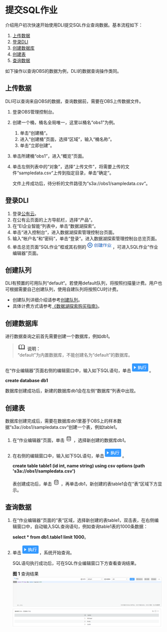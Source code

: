# 提交SQL作业<a name="zh-cn_topic_0068141090"></a>

介绍用户初次快速开始使用DLI提交SQL作业查询数据。基本流程如下：

1.  [上传数据](#section61379418181550)
2.  [登录DLI](#section19012773105034)
3.  [创建数据库](#section21433273112656)
4.  [创建表](#section21590507141153)
5.  [查询数据](#section37788816112733)

如下操作以查询OBS的数据为例，DLI的数据查询操作类同。

## 上传数据<a name="section61379418181550"></a>

DLI可以查询来自OBS的数据，查询数据前，需要在OBS上传数据文件。

1.  登录OBS管理控制台。
2.  创建一个桶，桶名全局唯一，这里以桶名“obs1”为例。
    1.  单击“创建桶“。
    2.  进入“创建桶”页面，选择“区域”，输入“桶名称”。
    3.  单击“立即创建”。

3.  单击所建桶“obs1”，进入“概览”页面。
4.  单击左侧列表中的“对象”，选择“上传文件”，将需要上传的文件“sampledata.csv“上传到指定目录，单击“确定“。

    文件上传成功后，待分析的文件路径为“s3a://obs1/sampledata.csv“。


## 登录DLI<a name="section19012773105034"></a>

1.  登录[公有云](https://www.huaweicloud.com/)。
2.  在公有云页面的上方导航栏，选择“产品“。
3.  在“EI企业智能“列表中，单击“数据湖探索“。
4.  单击“进入控制台“，进入数据湖探索管理控制台页面。
5.  输入“帐户名“和“密码“，单击“登录“。进入数据湖探索管理控制台总览页面。
6.  单击总览页面“SQL作业”框或其右侧的![](figures/icon-创建作业.png)，可进入SQL作业“作业编辑器”页面。

## 创建队列<a name="section10742144985011"></a>

DLI有预置的可用队列“default“。若使用default队列，将按照扫描量计费。用户也可根据需要自己创建队列，使用自建队列将按照CU时计费。

-   创建队列详细介绍请参考[创建队列](创建队列.md)。
-   具体计费方式请参考[《数据湖探索购买指南》](https://support.huaweicloud.com/pg-uquery/uquery_06_0001.html)。

## 创建数据库<a name="section21433273112656"></a>

进行数据查询之前首先需要创建一个数据库，例如db1。

>![](public_sys-resources/icon-note.gif) **说明：**   
>“default”为内置数据库，不能创建名为“default”的数据库。  

在“作业编辑器”页面右侧的编辑窗口中，输入如下SQL语句，单击![](figures/icon-执行.png)。

**create database db1**

数据库创建成功后，新建的数据库db1会在左侧“数据库“列表中出现。

## 创建表<a name="section21590507141153"></a>

数据库创建完成后，需要在数据库db1里基于OBS上的样本数据“s3a://obs1/sampledata.csv“创建一个表，例如table1。

1.  在“作业编辑器“页面，单击![](figures/icon-数据库.png)，选择新创建的数据库db1。
2.  在右侧的编辑窗口中，输入如下SQL语句，单击![](figures/icon-执行.png)。

    **create table table1 \(id int, name string\) using csv options \(path 's3a://obs1/sampledata.csv'\)**

    表创建成功后，单击![](figures/icon-数据库.png)，再单击db1，新创建的表table1会在“表“区域下方显示。


## 查询数据<a name="section37788816112733"></a>

1.  在“作业编辑器“页面的“表“区域，选择新创建的表table1，双击表，在右侧编辑窗口中，自动输入SQL查询语句，例如查询table1表的1000条数据：

    **select \* from db1.table1 limit 1000**。

2.  单击![](figures/icon-执行.png)，系统开始查询。

    SQL语句执行成功后，可在SQL作业编辑窗口下方查看查询结果。

    **图 1**  查询结果<a name="fig3046654105458"></a>  
    ![](figures/查询结果.png "查询结果")


